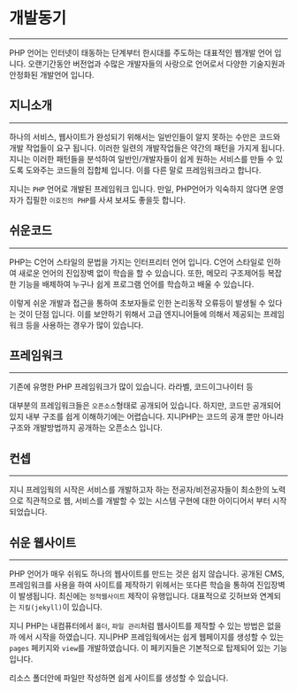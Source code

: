 # 개발동기
---
PHP 언어는 인터넷이 태동하는 단계부터 한시대를 주도하는 대표적인 웹개발 언어 입니다.
오랜기간동안 버전업과 수많은 개발자들의 사랑으로 언어로서 다양한 기술지원과 안정화된 개발언어 입니다.

## 지니소개
---
하나의 서비스, 웹사이트가 완성되기 위해서는 일반인들이 알지 못하는 수만은 코드와 개발 작업들이 요구 됩니다. 이러한 일련의 개발작업들은 약간의 패턴을 가지게 됩니다. 지니는 이러한 패턴들을 분석하여 일반인/개발자들이 쉽게 원하는 서비스를 만들 수 있도록 도와주는 코드들의 집합체 입니다. 이를 다른 말로 프레임워크라고 합니다.

지니는 `PHP` 언어로 개발된 프레임워크 입니다. 만일, PHP언어가 익숙하지 않다면 운영자가 집필한 `이호진의 PHP`를 사셔 보셔도 좋을듯 합니다.

## 쉬운코드
---
PHP는 C언어 스타일의 문법을 가지는 인터프리터 언어 입니다. C언어 스타일로 인하여 새로운 언어의 진입장벽 없이 학습을 할 수 있습니다.
또한, 메모리 구조제어등 복잡한 기능을 배제하여 누구나 쉽게 프로그램 언어를 학습하고 배울 수 있습니다.

이렇게 쉬운 개발과 접근을 통하여 초보자들로 인한 논리동작 오류등이 발생될 수 있다는 것이 단점 입니다. 
이를 보안하기 위해서 고급 엔지니어들에 의해서 제공되는 프레임워크 등을 사용하는 경우가 많이 있습니다.

## 프레임워크
---
기존에 유명한 PHP 프레임워크가 많이 있습니다. 라라벨, 코드이그나이터 등

대부분의 프레임워크들은 `오픈소스`형태로 공개되어 있습니다. 하지만, 코드만 공개되어 있지 내부 구조를 쉽게 이해하기에는 어렵습니다.
지니PHP는 코드의 공개 뿐만 아니라 구조와 개발방법까지 공개하는 오픈소스 입니다.

## 컨셉
---
지니 프레임웍의 시작은 서비스를 개발하고자 하는 전공자/비전공자들이 최소한의 노력으로 직관적으로 웹, 서비스를 개발할 수 있는 시스템 구현에 대한 아이디어서 부터 시작되었습니다.

## 쉬운 웹사이트
---
PHP 언어가 매우 쉬워도 하나의 웹사이트를 만드는 것은 쉽지 않습니다. 공개된 CMS, 프레임워크를 사용을 하여 사이트를 제작하기 위헤서는 또다른 학습을 통하여 진입장벽이 발생됩니다.
최신에는 `정적웹사이트` 제작이 유행입니다. 대표적으로 깃허브와 연계되는 `지킬(jekyll)`이 있습니다.

지니 PHP는 내컴퓨터에서 `폴더`, `파일 관리`처럼 웹사이트를 제작할 수 있는 방법은 없을까 에서 시작을 하였습니다. 
지니PHP 프레임웍에서는 쉽게 웹페이지를 생성할 수 있는 `pages` 페키지와 `view`를 개발하였습니다. 이 페키지들은 기본적으로 탑제되어 있는 기능입니다.

리소스 폴더안에 파일만 작성하면 쉽게 사이트를 생성할 수 있습니다.

